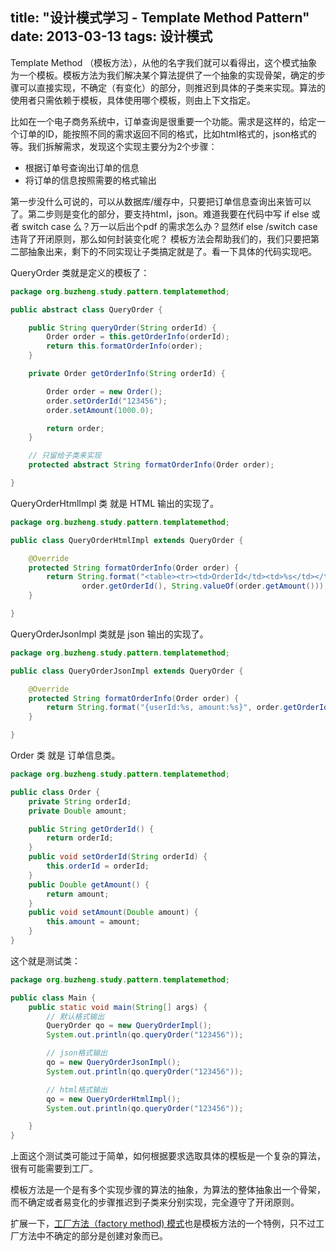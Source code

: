 title: "设计模式学习 - Template Method Pattern"
date: 2013-03-13
tags: 设计模式
---

Template Method （模板方法），从他的名字我们就可以看得出，这个模式抽象为一个模板。模板方法为我们解决某个算法提供了一个抽象的实现骨架，确定的步骤可以直接实现，不确定（有变化）的部分，则推迟到具体的子类来实现。算法的使用者只需依赖于模板，具体使用哪个模板，则由上下文指定。<!--more-->

比如在一个电子商务系统中，订单查询是很重要一个功能。需求是这样的，给定一个订单的ID，能按照不同的需求返回不同的格式，比如html格式的，json格式的等。我们拆解需求，发现这个实现主要分为2个步骤：

- 根据订单号查询出订单的信息
- 将订单的信息按照需要的格式输出

第一步没什么可说的，可以从数据库/缓存中，只要把订单信息查询出来皆可以了。第二步则是变化的部分，要支持html，json。难道我要在代码中写 if else 或者 switch case 么？万一以后出个pdf 的需求怎么办？显然if else /switch case 违背了开闭原则，那么如何封装变化呢？ 模板方法会帮助我们的，我们只要把第二部抽象出来，剩下的不同实现让子类搞定就是了。看一下具体的代码实现吧。

QueryOrder 类就是定义的模板了：

``` java 
package org.buzheng.study.pattern.templatemethod;

public abstract class QueryOrder {

	public String queryOrder(String orderId) {
		Order order = this.getOrderInfo(orderId);
		return this.formatOrderInfo(order);
	}

	private Order getOrderInfo(String orderId) {

		Order order = new Order();
		order.setOrderId("123456");
		order.setAmount(1000.0);

		return order;
	}

	// 只留给子类来实现
	protected abstract String formatOrderInfo(Order order);

}
```

QueryOrderHtmlImpl 类 就是 HTML 输出的实现了。

``` java 
package org.buzheng.study.pattern.templatemethod;

public class QueryOrderHtmlImpl extends QueryOrder {

	@Override
	protected String formatOrderInfo(Order order) {
		return String.format("<table><tr><td>OrderId</td><td>%s</td></tr><tr><td>Amount</td><td>%s</td></tr></table>", 
				order.getOrderId(), String.valueOf(order.getAmount()));
	}

}
```

QueryOrderJsonImpl 类就是 json 输出的实现了。

``` java 
package org.buzheng.study.pattern.templatemethod;

public class QueryOrderJsonImpl extends QueryOrder {

	@Override
	protected String formatOrderInfo(Order order) {
		return String.format("{userId:%s, amount:%s}", order.getOrderId(), String.valueOf(order.getAmount()));
	}

}
```

Order 类 就是 订单信息类。

``` java 
package org.buzheng.study.pattern.templatemethod;

public class Order {
	private String orderId;
	private Double amount;

	public String getOrderId() {
		return orderId;
	}
	public void setOrderId(String orderId) {
		this.orderId = orderId;
	}
	public Double getAmount() {
		return amount;
	}
	public void setAmount(Double amount) {
		this.amount = amount;
	}	
}
```

这个就是测试类：

``` java 
package org.buzheng.study.pattern.templatemethod;

public class Main {
	public static void main(String[] args) {
		// 默认格式输出
		QueryOrder qo = new QueryOrderImpl();
		System.out.println(qo.queryOrder("123456"));

		// json格式输出
		qo = new QueryOrderJsonImpl();
		System.out.println(qo.queryOrder("123456"));

		// html格式输出
		qo = new QueryOrderHtmlImpl();
		System.out.println(qo.queryOrder("123456"));

	}
}
```

上面这个测试类可能过于简单，如何根据要求选取具体的模板是一个复杂的算法，很有可能需要到工厂。

模板方法是一个是有多个实现步骤的算法的抽象，为算法的整体抽象出一个骨架，而不确定或者易变化的步骤推迟到子类来分别实现，完全遵守了开闭原则。

扩展一下，<a title="设计模式学习 – Factory Method Pattern" href="/factory-method-pattern.html">工厂方法（factory method) 模式</a>也是模板方法的一个特例，只不过工厂方法中不确定的部分是创建对象而已。